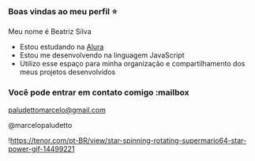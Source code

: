 ### Boas vindas ao meu perfil ⭐

Meu nome é Beatriz Silva

- Estou estudando na [Alura](https://www.alura.com.br)
- Estou me desenvolvendo na linguagem JavaScript
- Utilizo esse espaço para minha organização e compartilhamento dos meus projetos desenvolvidos

### Você pode entrar em contato comigo :mailbox

paludettomarcelo@gmail.com

@marcelopaludetto

!https://tenor.com/pt-BR/view/star-spinning-rotating-supermario64-star-power-gif-14499221
